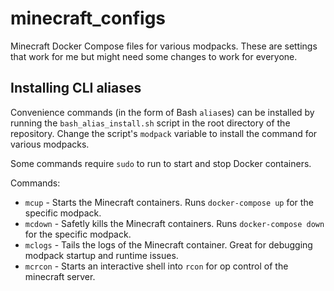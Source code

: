 # minecraft_configs
Minecraft Docker Compose files for various modpacks. These are settings that work for me but might need some changes to work for everyone.

## Installing CLI aliases
Convenience commands (in the form of Bash `alias`es) can be installed by running the `bash_alias_install.sh` script in the root directory of the repository. Change the script's `modpack` variable to install the command for various modpacks.

Some commands require `sudo` to run to start and stop Docker containers.

Commands:
 - `mcup` - Starts the Minecraft containers. Runs `docker-compose up` for the specific modpack.
 - `mcdown` - Safetly kills the Minecraft containers. Runs `docker-compose down` for the specific modpack.
 - `mclogs` - Tails the logs of the Minecraft container. Great for debugging modpack startup and runtime issues.
 - `mcrcon` - Starts an interactive shell into `rcon` for op control of the minecraft server.
